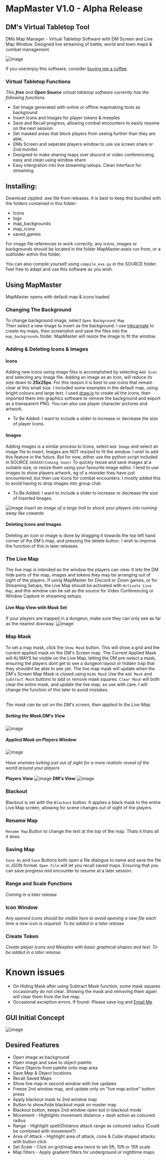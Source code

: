 # MapMaster V1.0 - Alpha Release
## DM's Virtual Tabletop Tool
DMs Map Manager - Virtual Tabletop Software with DM Screen and Live Map Window. Designed live streaming of battle, world and town maps & combat management.

![image](https://user-images.githubusercontent.com/53580358/187942315-fe25e3a0-fd7a-435d-83c9-bdf126443dd4.png)

If you use/enjoy this software, consider [buying me a coffee](https://ko-fi.com/imogenwren).

### Virtual Tabletop Functions
_This **free** and **Open Source** virtual tabletop software currently has the following functions._
- Set Image generated with online or offline mapmaking tools as background
- Insert Icons and Images for player tokens & meeples
- Save and Recall progress, allowing combat encounters to easily resume on the next session
- Set masked areas that block players from seeing further than they are able.
- DMs Screen and seperate players window to use via screen share or 2nd monitor
- Designed to make sharing maps over discord or video conferenceing easy and clean using window share
- Easy intergration into live streaming setups. Clean interface for streaming.


## Installing:
Download zippled .exe file from releases. It is best to keep this bundled with the folders contained in this folder:
- Icons
- logs
- map_backgrounds
- map_icons
- saved_games

For image file references to work correctly, any icons, images or backgrounds should be located in the folder MapMaster.exeis run from, or a subfolder within this folder. 

You can also compile yourself using `compile_exe.py` in the SOURCE folder. Feel free to adapt and use this software as you wish.

## Using MapMaster

MapMaster opens with default map & icons loaded. <br>

### Changing The Background
To change background image, select `Open Background Map` <br>
Then select a new image to insert as the background. I use [Inkcarnate](https://inkarnate.com/maps/) to create my maps, then screenshot and save the files into the
`map_backgrounds` folder. MapMaster will resize the image to fit the window.

### Adding & Deleting Icons & Images
#### Icons
Adding new icons using image files is accomplished by selecting `Add Icon` and selecting any image file. Adding an image as an Icon, will reduce its size down to **25x25px**. For this reason it is best to use icons that remain clear at this small size. I included some examples in the default map, using bright colours and large text. I used [draw.io](https://app.diagrams.net/) to create all the icons, then imported them into graphics software to remove the background and export as a transparent PNG. You can also use player character pictures and artwork.
- To Be Added: I want to include a slider to increase or decrease the size of player Icons.

#### Images
Adding images is a similar process to Icons, select `Add Image` and select an image file to insert. Images are NOT resized to fit the window. I wish to add this feature in the future. But for now, either use the python script included in SOURCE `XXXXXX(Coming Soon)` To quickly resize and save images at a suitable size, or resize them using your favourite image editor. I tend to use images to show players artwork, eg of a monster they have just encountered, but then use Icons for combat encounters. I mostly added this to avoid having to drop images into group chat.
- To Be Added: I want to include a slider to increase or decrease the size of Inserted Images.

![image](https://user-images.githubusercontent.com/53580358/187944880-311692dc-4197-458a-9181-c292dbcb8e78.png)
_Insert an image of a large troll to shock your players into running away like cowards_

#### Deleting Icons and Images
Deleting an icon or image is done by dragging it towards the top left hand corner of the DM's map, and pressing the delete button. I wish to improve the function of this in later releases.

### The Live Map
The live map is intended as the window the players can view. It lets the DM hide parts of the map, images and tokens they may be arranging out of sight of the players.
If using MapMaster for Discord or Zoom games, or for Streaming Setups, the Live Map should be activated with `Activate Live Map`, and this window can be set as the source for Video Conferencing or Window Capture in streaming setups.

#### Live Map View with Mask Set
If your players are trapped in a dungeon, make sure they can only see as far as the nearest doorway.
![image](https://user-images.githubusercontent.com/53580358/187944434-8859e05e-5b4c-4073-8d90-077abfb3ba01.png)


### Map Mask
To set a map mask, click the `Show Mask` button. This will show a grid and the current applied mask on the DM's Screen map. The Current Applied Mask will ALWAYS be visible on the Live Map, letting the DM pre-select a mask, ensuring the players dont get to see a dungeon layout or hidden trap that they shouldnt be able to see yet.
The live map mask will update when the DM's Screen Map Mask is closed using `Hide Mask` 
Use the `Add Mask` and `Subtract Mask` buttons to add or remove mask squares. `Clear Mask` will both clear the entire mask, and update the live map, so use with care. I will change the function of this later to avoid mistakes. <br><br>

_The mask can be set on the DM's screen, then applied to the Live Map._
##### Setting the Mask DM's View 
![image](https://user-images.githubusercontent.com/53580358/187763344-93782c36-8850-483e-850b-ba7e16ba25d5.png)
##### Applied Mask on Players Window
![image](https://user-images.githubusercontent.com/53580358/187764725-d6034b7a-d337-4e55-b162-6a0a41ab41c8.jpg)
<br><br>
_Have enemies lurking just out of sight for a more realistic reveal of the world around your players_ <br><br>
__Players View__
![image](https://user-images.githubusercontent.com/53580358/187945792-f96c449a-1f56-4ba7-a6c4-3144d002152b.png)
__DM's View__
![image](https://user-images.githubusercontent.com/53580358/187946089-9fb7aeb6-7123-48ab-bb25-e4905859dbae.png)




### Blackout
Blackout is set with the `Blackout` button. It applies a black mask to the entire Live Map screen, allowing for scene changes out of sight of the players.

### Rename Map
`Rename Map` Button to change the text at the top of the map. Thats it thats all it does.

### Saving Map
`Save As` and `Save` Buttons both open a file dialogue to name and save the file in JSON format. 
`Open File` will let you recall saved maps. Ensuring that you can save progress mid encounter to resume at a later session.

### Range and Scale Functions
_Coming in a later release_

### Icon Window
_Any opened icons should be visible here to avoid opening a new file each time a new icon is required. To be added in a later release_

### Create Token
_Create player Icons and Meeples with basic graphical shapes and text. To be added in a later release._






# Known issues
- On Hiding Mask after using Subtract Mask function, some mask squares occasionally do not clear. Showing the mask and removing them again will clear them from the live map.
- Occasional exception errors. If found- Please save log and [Email Me](emailto:imogen.wren91@gmail.com)





## GUI Initial Concept

![image](https://user-images.githubusercontent.com/97303986/182613180-b6b04986-23dd-40ca-b5b4-4d873431d7eb.png)



## Desired Features

- Open image as background
- Open image and save to object palette
- Place Objects from palette onto map area
- Save Map & Object locations
- Recall Saved Maps
- Show live map in second window with live updates
- Freeze 2nd window map, and update only on "live map active" button press
- Apply blackout mask to 2nd window map
- Button to show/hide blackout mask on master map
- Blackout button, keeps 2nd window open but in blackout mode
- Movement - Highlights movement distance + dash action as coloured radius
- Range - Highlight spell/Distance attack range as coloured radius (Could be combined with movement?)
- Area of Attack - Highlight area of attack, cone & Cube shaped attacks with button click
- Set Scale - Click on grid/map area twice to set 5ft, 10ft or 15ft scale
- Map filters - Apply gradient filters for underground or nighttime maps




 
